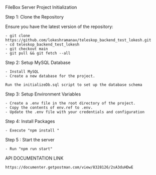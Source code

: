 FileBox Server Project Initialization

Step 1: Clone the Repository

Ensure you have the latest version of the repository:

    - git clone https://github.com/lokeshramanav/teleskop_backend_test_lokesh.git
    - cd teleskop_backend_test_lokesh
    - git checkout main
    - git pull && git fetch --all

Step 2: Setup MySQL Database

    - Install MySQL 
    - Create a new database for the project.

    Run the initializeDb.sql script to set up the database schema

Step 3: Setup Environment Variables

    - Create a .env file in the root directory of the project.
    - Copy the contents of env.ref to .env.
    - Update the .env file with your credentials and configuration

Step 4: Install Packages

    - Execute "npm install "

Step 5 : Start the server

    - Run "npm run start"

API DOCUMENTATION LINK 

    https://documenter.getpostman.com/view/8328126/2sA3duHDwE